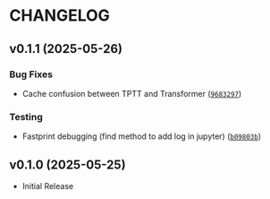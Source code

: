 # CHANGELOG

<!-- version list -->

## v0.1.1 (2025-05-26)

### Bug Fixes

- Cache confusion between TPTT and Transformer
  ([`9683297`](https://github.com/fabienfrfr/LiZA/commit/9683297a13271057d87b67badf8eb9768cb00555))

### Testing

- Fastprint debugging (find method to add log in jupyter)
  ([`b09803b`](https://github.com/fabienfrfr/LiZA/commit/b09803b8f696ed69c7ade498d9b4205ac07f7dd2))


## v0.1.0 (2025-05-25)

- Initial Release
